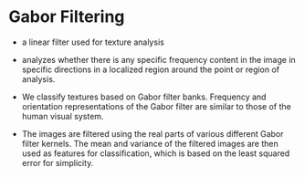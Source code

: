 # Gabor Filtering
+ a linear filter used for texture analysis
+  analyzes whether there is any specific frequency content in the image in specific directions in a localized region around the point or region of analysis.
+ We classify textures based on Gabor filter banks. Frequency and orientation representations of the Gabor filter are similar to those of the human visual system.

+ The images are filtered using the real parts of various different Gabor filter kernels. The mean and variance of the filtered images are then used as features for classification, which is based on the least squared error for simplicity.